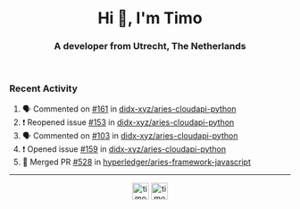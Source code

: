 <h1 align="center">Hi 👋, I'm Timo</h1>
<h3 align="center">A developer from Utrecht, The Netherlands</h3>
<br/>
<!-- https://github.com/rahuldkjain/github-profile-readme-generator --!>

<!--  <p align="left"><img src="https://github-readme-stats.vercel.app/api?username=timoglastra&show_icons=true&count_private=true&" alt="timoglastra" /></p> --!>

<!--
Github language stats
<p align="left"><img src="https://github-readme-stats.vercel.app/api/top-langs/?username=timoglastra&layout=compact" alt="timoglastra" /><p>
-->

<!-- Codestats language stats -->
<!-- <p align="left"><img src="https://codestats-readme.vercel.app/api/top-langs/?username=timoglastra&layout=compact&language_count=12" alt="timoglastra" /><p>    --!>
  
<h3>Recent Activity</h3>

<!--START_SECTION:activity-->
1. 🗣 Commented on [#161](https://github.com/didx-xyz/aries-cloudapi-python/issues/161) in [didx-xyz/aries-cloudapi-python](https://github.com/didx-xyz/aries-cloudapi-python)
2. ❗️ Reopened issue [#153](https://github.com/didx-xyz/aries-cloudapi-python/issues/153) in [didx-xyz/aries-cloudapi-python](https://github.com/didx-xyz/aries-cloudapi-python)
3. 🗣 Commented on [#103](https://github.com/didx-xyz/aries-cloudapi-python/issues/103) in [didx-xyz/aries-cloudapi-python](https://github.com/didx-xyz/aries-cloudapi-python)
4. ❗️ Opened issue [#159](https://github.com/didx-xyz/aries-cloudapi-python/issues/159) in [didx-xyz/aries-cloudapi-python](https://github.com/didx-xyz/aries-cloudapi-python)
5. 🎉 Merged PR [#528](https://github.com/hyperledger/aries-framework-javascript/pull/528) in [hyperledger/aries-framework-javascript](https://github.com/hyperledger/aries-framework-javascript)
<!--END_SECTION:activity-->

---

<p align="center">
<a href="https://twitter.com/timoglastra" target="blank"><img align="center" src="https://cdn.jsdelivr.net/npm/simple-icons@3.0.1/icons/twitter.svg" alt="timoglastra" height="30" width="30" /></a>
<a href="https://linkedin.com/in/timoglastra" target="blank"><img align="center" src="https://cdn.jsdelivr.net/npm/simple-icons@3.0.1/icons/linkedin.svg" alt="timoglastra" height="30" width="30" /></a>
</p>



